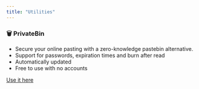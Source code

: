 ```yaml
---
title: "Utilities"
---
```


### 🗑️ PrivateBin

- Secure your online pasting with a zero-knowledge pastebin alternative. 
- Support for passwords, expiration times and burn after read
- Automatically updated
- Free to use with no accounts

[Use it here](https://paste.sethmb.xyz)